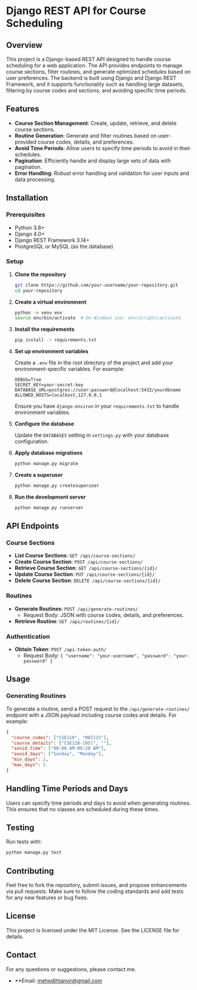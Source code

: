 # Django REST API for Course Scheduling

## Overview

This project is a Django-based REST API designed to handle course scheduling for a web application. The API provides endpoints to manage course sections, filter routines, and generate optimized schedules based on user preferences. The backend is built using Django and Django REST Framework, and it supports functionality such as handling large datasets, filtering by course codes and sections, and avoiding specific time periods.

## Features

- **Course Section Management**: Create, update, retrieve, and delete course sections.
- **Routine Generation**: Generate and filter routines based on user-provided course codes, details, and preferences.
- **Avoid Time Periods**: Allow users to specify time periods to avoid in their schedules.
- **Pagination**: Efficiently handle and display large sets of data with pagination.
- **Error Handling**: Robust error handling and validation for user inputs and data processing.

## Installation

### Prerequisites

- Python 3.8+
- Django 4.0+
- Django REST Framework 3.14+
- PostgreSQL or MySQL (as the database)

### Setup

1. **Clone the repository**

    ```bash
    git clone https://github.com/your-username/your-repository.git
    cd your-repository
    ```

2. **Create a virtual environment**

    ```bash
    python -m venv env
    source env/bin/activate  # On Windows use: env\Scripts\activate
    ```

3. **Install the requirements**

    ```bash
    pip install -r requirements.txt
    ```
    
4. **Set up environment variables**

    Create a `.env` file in the root directory of the project and add your environment-specific variables. For example:

    ```env
    DEBUG=True
    SECRET_KEY=your-secret-key
    DATABASE_URL=postgres://user:password@localhost:5432/yourdbname
    ALLOWED_HOSTS=localhost,127.0.0.1
    ```

    Ensure you have `django-environ` in your `requirements.txt` to handle environment variables.

5. **Configure the database**

    Update the `DATABASES` setting in `settings.py` with your database configuration.

6. **Apply database migrations**

    ```bash
    python manage.py migrate
    ```

7. **Create a superuser**

    ```bash
    python manage.py createsuperuser
    ```

8. **Run the development server**

    ```bash
    python manage.py runserver
    ```

## API Endpoints

### Course Sections

- **List Course Sections**: `GET /api/course-sections/`
- **Create Course Section**: `POST /api/course-sections/`
- **Retrieve Course Section**: `GET /api/course-sections/{id}/`
- **Update Course Section**: `PUT /api/course-sections/{id}/`
- **Delete Course Section**: `DELETE /api/course-sections/{id}/`

### Routines

- **Generate Routines**: `POST /api/generate-routines/`
  - Request Body: JSON with course codes, details, and preferences.
- **Retrieve Routine**: `GET /api/routines/{id}/`

### Authentication

- **Obtain Token**: `POST /api-token-auth/`
  - Request Body: `{ "username": "your-username", "password": "your-password" }`

## Usage

### Generating Routines

To generate a routine, send a POST request to the `/api/generate-routines/` endpoint with a JSON payload including course codes and details. For example:

```json
{
  "course_codes": ["CSE110", "MAT215"],
  "course_details": ["CSE110-[05]", ""],
  "avoid_time": ["08:00 AM-09:20 AM"],
  "avoid_days": ["Sunday", "Monday"],
  "min_days": 2,
  "max_days": 5
}
```

## Handling Time Periods and Days
Users can specify time periods and days to avoid when generating routines. This ensures that no classes are scheduled during these times.

## Testing
Run tests with:

```bash
python manage.py test
```

## Contributing
Feel free to fork the repository, submit issues, and propose enhancements via pull requests. Make sure to follow the coding standards and add tests for any new features or bug fixes.

## License
This project is licensed under the MIT License. See the LICENSE file for details.

## Contact
For any questions or suggestions, please contact me.

- **Email: mehedihtanvir@gmail.com

